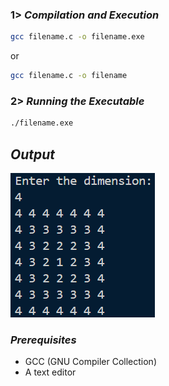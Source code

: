 ### 1> *Compilation and Execution*

```sh
gcc filename.c -o filename.exe
```
or
```sh
gcc filename.c -o filename
```

### 2> *Running the Executable*

```sh
./filename.exe
```

## *Output*

![Pattern](image.png)

### *Prerequisites*
- GCC (GNU Compiler Collection)
- A text editor